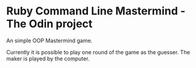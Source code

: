 # Ruby Command Line Mastermind - The Odin project

An simple OOP Mastermind game.

Currently it is possible to play one round of the game as the guesser. The maker
is played by the computer.
